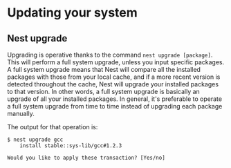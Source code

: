 # Updating your system

## Nest upgrade

Upgrading is operative thanks to the command `nest upgrade [package]`. This will perform a full system upgrade, unless you input specific packages. A full system upgrade means that Nest will compare all the installed packages with those from your local cache, and if a more recent version is detected throughout the cache, Nest will upgrade your installed packages to that version. In other words, a full system upgrade is basically an upgrade of all your installed packages. In general, it's preferable to operate a full system upgrade from time to time instead of upgrading each package manually.

The output for that operation is:

```
$ nest upgrade gcc
    install stable::sys-lib/gcc#1.2.3

Would you like to apply these transaction? [Yes/no]
```